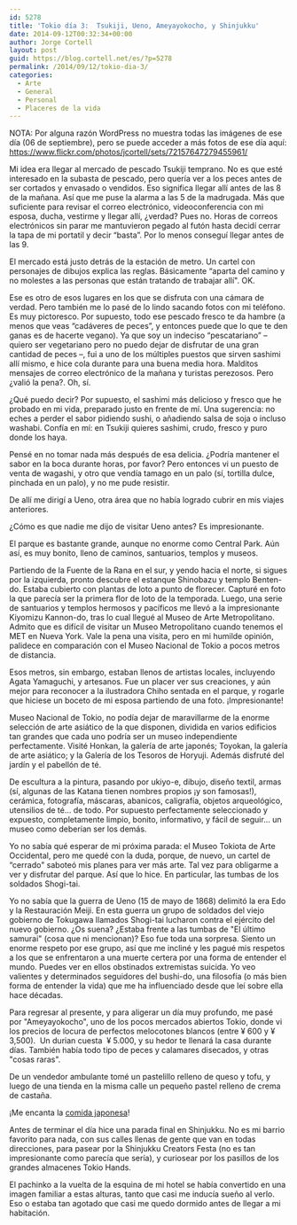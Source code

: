 ```yaml
---
id: 5278
title: 'Tokio día 3:  Tsukiji, Ueno, Ameyayokocho, y Shinjukku'
date: 2014-09-12T00:32:34+00:00
author: Jorge Cortell
layout: post
guid: https://blog.cortell.net/es/?p=5278
permalink: /2014/09/12/tokio-dia-3/
categories:
  - Arte
  - General
  - Personal
  - Placeres de la vida
---
```

NOTA: Por alguna razón WordPress no muestra todas las imágenes de ese día (06 de septiembre), pero se puede acceder a más fotos de ese día aquí: <a title="https://www.flickr.com/photos/jcortell/sets/72157647279455961/" href="https://www.flickr.com/photos/jcortell/sets/72157647279455961/" target="_blank">https://www.flickr.com/photos/jcortell/sets/72157647279455961/</a>

Mi idea era llegar al mercado de pescado Tsukiji temprano. No es que esté interesado en la subasta de pescado, pero quería ver a los peces antes de ser cortados y envasado o vendidos. Eso significa llegar allí antes de las 8 de la mañana. Así que me puse la alarma a las 5 de la madrugada. Más que suficiente para revisar el correo electrónico, videoconferencia con mi esposa, ducha, vestirme y llegar allí, ¿verdad? Pues no. Horas de correos electrónicos sin parar me mantuvieron pegado al futón hasta decidí cerrar la tapa de mi portatil y decir “basta”. Por lo menos conseguí llegar antes de las 9.

El mercado está justo detrás de la estación de metro. Un cartel con personajes de dibujos explica las reglas. Básicamente “aparta del camino y no molestes a las personas que están tratando de trabajar allí". OK.

Ese es otro de esos lugares en los que se disfruta con una cámara de verdad. Pero también me lo pasé de lo lindo sacando fotos con mi teléfono. Es muy pictoresco. Por supuesto, todo ese pescado fresco te da hambre (a menos que veas “cadáveres de peces”, y entonces puede que lo que te den ganas es de hacerte vegano). Ya que soy un indeciso “pescatariano” – quiero ser vegetariano pero no puedo dejar de disfrutar de una gran cantidad de peces –, fui a uno de los múltiples puestos que sirven sashimi allí mismo, e hice cola durante para una buena media hora. Malditos mensajes de correo electrónico de la mañana y turistas perezosos. Pero ¿valió la pena?. Oh, sí.

¿Qué puedo decir? Por supuesto, el sashimi más delicioso y fresco que he probado en mi vida, preparado justo en frente de mí. Una sugerencia: no eches a perder el sabor pidiendo sushi, o añadiendo salsa de soja o incluso washabi. Confía en mí: en Tsukiji quieres sashimi, crudo, fresco y puro donde los haya.

Pensé en no tomar nada más después de esa delicia. ¿Podría mantener el sabor en la boca durante horas, por favor? Pero entonces vi un puesto de venta de wagashi, y otro que vendía tamago en un palo (sí, tortilla dulce, pinchada en un palo), y no me pude resistir.

De allí me dirigí a Ueno, otra área que no había logrado cubrir en mis viajes anteriores.

¿Cómo es que nadie me dijo de visitar Ueno antes? Es impresionante.

El parque es bastante grande, aunque no enorme como Central Park. Aún así, es muy bonito, lleno de caminos, santuarios, templos y museos.

Partiendo de la Fuente de la Rana en el sur, y yendo hacia el norte, si sigues por la izquierda, pronto descubre el estanque Shinobazu y templo Benten-do. Estaba cubierto con plantas de loto a punto de florecer. Capturé en foto la que parecía ser la primera flor de loto de la temporada. Luego, una serie de santuarios y templos hermosos y pacíficos me llevó a la impresionante Kiyomizu Kannon-do, tras lo cual llegué al Museo de Arte Metropolitano. Admito que es difícil de visitar un Museo Metropolitano cuando tenemos el MET en Nueva York. Vale la pena una visita, pero en mi humilde opinión, palidece en comparación con el Museo Nacional de Tokio a pocos metros de distancia.

Esos metros, sin embargo, estaban llenos de artistas locales, incluyendo Agata Yamaguchi, y artesanos. Fue un placer ver sus creaciones, y aún mejor para reconocer a la ilustradora Chiho sentada en el parque, y rogarle que hiciese un boceto de mi esposa partiendo de una foto. ¡Impresionante!

Museo Nacional de Tokio, no podía dejar de maravillarme de la enorme selección de arte asiático de la que disponen, dividida en varios edificios tan grandes que cada uno podría ser un museo independiente perfectamente. Visité Honkan, la galería de arte japonés; Toyokan, la galería de arte asiático; y la Galería de los Tesoros de Horyuji. Además disfruté del jardín y el pabellón de té.

De escultura a la pintura, pasando por ukiyo-e, dibujo, diseño textil, armas (sí, algunas de las Katana tienen nombres propios ¡y son famosas!), cerámica, fotografía, máscaras, abanicos, caligrafía, objetos arqueológico, utensilios de té... de todo. Por supuesto perfectamente seleccionado y expuesto, completamente limpio, bonito, informativo, y fácil de seguir... un museo como deberían ser los demás.

Yo no sabía qué esperar de mi próxima parada: el Museo Tokiota de Arte Occidental, pero me quedé con la duda, porque, de nuevo, un cartel de “cerrado" saboteó mis planes para ver más arte. Tal vez para obligarme a ver y disfrutar del parque. Así que lo hice. En particular, las tumbas de los soldados Shogi-tai.

Yo no sabía que la guerra de Ueno (15 de mayo de 1868) delimitó la era Edo y la Restauración Meiji. En esta guerra un grupo de soldados del viejo gobierno de Tokugawa llamados Shogi-tai lucharon contra el ejército del nuevo gobierno. ¿Os suena? ¿Estaba frente a las tumbas de "El último samurai" (cosa que ni mencionan)? Eso fue toda una sorpresa. Siento un enorme respeto por ese grupo, así que me incliné y les pagué mis respetos a los que se enfrentaron a una muerte certera por una forma de entender el mundo. Puedes ver en ellos obstinados extremistas suicida. Yo veo valientes y determinados seguidores del bushi-do, una filosofía (o más bien forma de entender la vida) que me ha influenciado desde que leí sobre ella hace décadas.

Para regresar al presente, y para aligerar un día muy profundo, me pasé por "Ameyayokocho", uno de los pocos mercados abiertos Tokio, donde vi los precios de locura de perfectos melocotones blancos (entre ¥ 600 y ¥ 3,500).  Un durian cuesta  ¥ 5.000, y su hedor te llenará la casa durante días. También había todo tipo de peces y calamares disecados, y otras "cosas raras".

De un vendedor ambulante tomé un pastelillo relleno de queso y tofu, y luego de una tienda en la misma calle un pequeño pastel relleno de crema de castaña.

¡Me encanta la <a title="https://japonismo.com/blog/japon-el-paraiso-de-las-comidas-raras" href="https://japonismo.com/blog/japon-el-paraiso-de-las-comidas-raras" target="_blank">comida japonesa</a>!

Antes de terminar el día hice una parada final en Shinjukku. No es mi barrio favorito para nada, con sus calles llenas de gente que van en todas direcciones, para pasear por la Shinjukku Creators Festa (no es tan impresionante como parecía que sería), y curiosear por los pasillos de los grandes almacenes Tokio Hands.

El pachinko a la vuelta de la esquina de mi hotel se había convertido en una imagen familiar a estas alturas, tanto que casi me inducía sueño al verlo. Eso o estaba tan agotado que casi me quedo dormido antes de llegar a mi habitación.